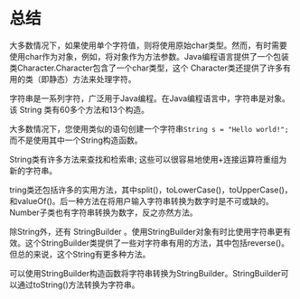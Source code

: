# 总结

大多数情况下，如果使用单个字符值，则将使用原始char类型。然而，有时需要使用char作为对象，例如，将对象作为方法参数。Java编程语言提供了一个包装类Character.Character包含了一个char类型，这个 Character类还提供了许多有用的类（即静态）方法来处理字符。


字符串是一系列字符，广泛用于Java编程。在Java编程语言中，字符串是对象。该 String 类有60多个方法和13个构造。

大多数情况下，您使用类似的语句创建一个字符串`String s = "Hello world!";` 而不是使用其中一个String构造函数。

String类有许多方法来查找和检索串; 这些可以很容易地使用+连接运算符重组为新的字符串。

tring类还包括许多的实用方法，其中split()，toLowerCase()，toUpperCase()，和valueOf()。后一种方法在将用户输入字符串转换为数字时是不可或缺的。Number子类也有字符串转换为数字，反之亦然方法。

除String外，还有 StringBuilder 。使用StringBuilder对象有时比使用字符串更有效。这个StringBuilder类提供了一些对字符串有用的方法，其中包括reverse()。但总的来说，这个String有更多种方法。

可以使用StringBuilder构造函数将字符串转换为StringBuilder。StringBuilder可以通过toString()方法转换为字符串。